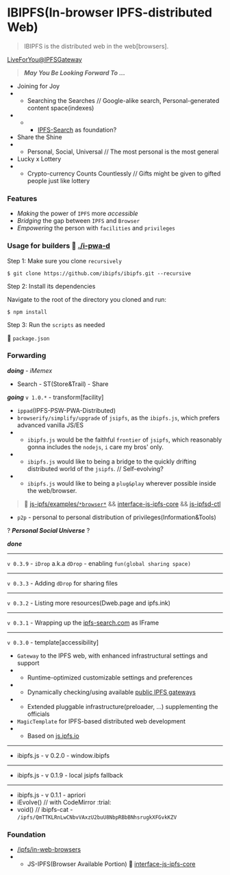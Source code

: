 # IBIPFS(In-browser IPFS-distributed Web)

> IBIPFS is the distributed web in the web[browsers].

[LiveForYou@IPFSGateway](https://service.edening.net/ipfs/QmcpZe2ae5jPf5wCXntbXqG2zNr6VLeNgVsiiQaooL9njA)


> _**May You Be Looking Forward To ...**_
- Joining for Joy
- * Searching the Searches // Google-alike search, Personal-generated content space(indexes)
- * - [IPFS-Search](https://github.com/ipfs-search) as foundation?
- Share the Shine
- * Personal, Social, Universal // The most personal is the most general
- Lucky x Lottery
- * Crypto-currency Counts Countlessly // Gifts might be given to gifted people just like lottery

### Features

- _Making_ the power of `IPFS` more _accessible_
- _Bridging_ the gap between `IPFS` and `Browser`
- _Empowering_ the person with `facilities` and `privileges`

### Usage for builders :eyes: [./i-pwa-d](./i-pwa-d)

Step 1: Make sure you clone `recursively`

```
$ git clone https://github.com/ibipfs/ibipfs.git --recursive
```

Step 2: Install its dependencies

Navigate to the root of the directory you cloned and run:

```
$ npm install
```

Step 3: Run the `scripts` as needed

:eyes: `package.json`

### Forwarding

_**doing** - iMemex_
- Search - ST(Store&Trail) - Share

_**going**_ `v 1.0.*` - transform[facility]
- `ippad`(IPFS-PSW-PWA-Distributed)
- `browserify/simplify/upgrade` of `jsipfs`, as the `ibipfs.js`, which prefers advanced vanilla JS/ES
- * `ibipfs.js` would be the faithful `frontier` of `jsipfs`, which reasonably gonna includes the `nodejs`, `i` care my bros' only.
- * `ibipfs.js` would like to being a bridge to the quickly drifting distributed world of the `jsipfs`. // Self-evolving?
- * `ibipfs.js` would like to being a `plug&play` wherever possible inside the web/browser.
> :eyes: [js-ipfs/examples/`*browser*`](https://github.com/ipfs/js-ipfs/tree/master/examples) && [interface-js-ipfs-core](https://github.com/ipfs/interface-js-ipfs-core) && [js-ipfsd-ctl](https://github.com/ipfs/js-ipfsd-ctl)
- `p2p` - personal to personal distribution of privileges(Information&Tools)

? _**Personal Social Universe**_ ?

_**done**_

---
`v 0.3.9` - `iDrop` a.k.a `dDrop` - enabling `fun(global sharing space)`

---
`v 0.3.3` - Adding `dDrop` for sharing files

---
`v 0.3.2` - Listing more resources(Dweb.page and ipfs.ink)

---
`v 0.3.1` - Wrapping up the [ipfs-search.com](https://ipfs-search.com) as IFrame

---
`v 0.3.0` - template[accessibility]
- `Gateway` to the IPFS web, with enhanced infrastructural settings and support
- * Runtime-optimized customizable settings and preferences
- * Dynamically checking/using available [public IPFS gateways](https://github.com/ipfs/public-gateway-checker)
- * Extended pluggable infrastructure(preloader, ...) supplementing the officials
- `MagicTemplate` for IPFS-based distributed web development
- * Based on [js.ipfs.io](https://github.com/ipfs/js.ipfs.io)

---
- ibipfs.js - v 0.2.0 - window.ibipfs

---
- ibipfs.js - v 0.1.9 - local jsipfs fallback

---
- ibipfs.js - v 0.1.1 - apriori
- iEvolve() // with CodeMirror :trial:
- void() // ibipfs-cat - `/ipfs/QmTTKLRnLwCNbvVAxzU2buU8NbpRBbBNhsrugkXFGvkKZV`

### Foundation

- [/ipfs/in-web-browsers](https://github.com/ipfs/in-web-browsers)
- * JS-IPFS(Browser Available Portion) :eyes: [interface-js-ipfs-core](https://github.com/ipfs/interface-js-ipfs-core)

